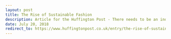 ```yaml
---
layout: post
title: The Rise of Sustainable Fashion
description: Article for the Huffington Post - There needs to be an industry-wide movement to significantly reduce the waste that the textile industry produces. 
date: July 20, 2018
redirect_to: https://www.huffingtonpost.co.uk/entry/the-rise-of-sustainable-fashion_uk_5b51ab82e4b013392edfa29d
---
```

